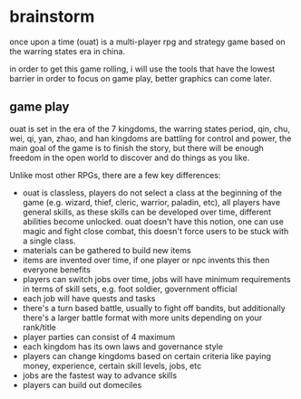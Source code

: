 # brainstorm

once upon a time (ouat) is a multi-player rpg and strategy game based on the warring states era in china.

in order to get this game rolling, i will use the tools that have the lowest barrier in order
to focus on game play, better graphics can come later.


## game play

ouat is set in the era of the 7 kingdoms, the warring states period, qin, chu, wei, qi, yan, zhao, and han kingdoms are battling for control and power, the main goal of the game is to finish the story, but there will be enough freedom in the open world to discover and do things as you like.

Unlike most other RPGs, there are a few key differences:

* ouat is classless, players do not select a class at the beginning of the game (e.g. wizard, thief, cleric, warrior, paladin, etc), all players have general skills, as these skills can be developed over time, different abilities become unlocked.  ouat doesn't have this notion, one can use magic and fight close combat, this doesn't force users to be stuck with a single class.
* materials can be gathered to build new items
* items are invented over time, if one player or npc invents this then everyone benefits
* players can switch jobs over time, jobs will have minimum requirements in terms of skill sets, e.g. foot soldier, government official
* each job will have quests and tasks
* there's a turn based battle, usually to fight off bandits, but additionally there's a larger battle format with more units depending on your rank/title
* player parties can consist of 4 maximum
* each kingdom has its own laws and governance style
* players can change kingdoms based on certain criteria like paying money, experience, certain skill levels, jobs, etc
* jobs are the fastest way to advance skills
* players can build out domeciles
